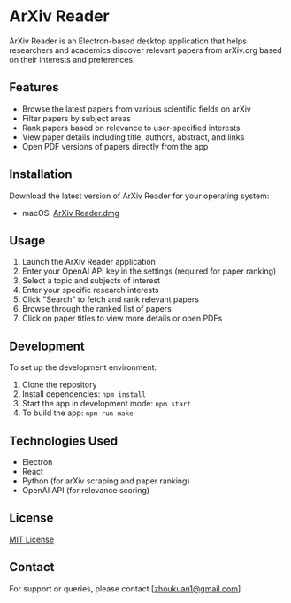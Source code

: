 # ArXiv Reader

ArXiv Reader is an Electron-based desktop application that helps researchers and academics discover relevant papers from arXiv.org based on their interests and preferences.

## Features

- Browse the latest papers from various scientific fields on arXiv
- Filter papers by subject areas
- Rank papers based on relevance to user-specified interests
- View paper details including title, authors, abstract, and links
- Open PDF versions of papers directly from the app

## Installation

Download the latest version of ArXiv Reader for your operating system:

- macOS: [ArXiv Reader.dmg](<link-to-your-release>)

## Usage

1. Launch the ArXiv Reader application
2. Enter your OpenAI API key in the settings (required for paper ranking)
3. Select a topic and subjects of interest
4. Enter your specific research interests
5. Click "Search" to fetch and rank relevant papers
6. Browse through the ranked list of papers
7. Click on paper titles to view more details or open PDFs

## Development

To set up the development environment:

1. Clone the repository
2. Install dependencies: `npm install`
3. Start the app in development mode: `npm start`
4. To build the app: `npm run make`

## Technologies Used

- Electron
- React
- Python (for arXiv scraping and paper ranking)
- OpenAI API (for relevance scoring)

## License

[MIT License](LICENSE)

## Contact

For support or queries, please contact [zhoukuan1@gmail.com]
